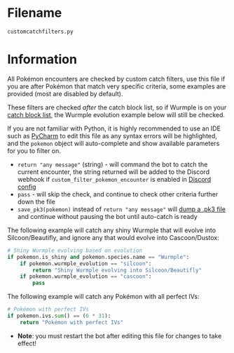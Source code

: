 # Filename
`customcatchfilters.py`

# Information
All Pokémon encounters are checked by custom catch filters, use this file if you are after Pokémon that match very specific criteria, some examples are provided (most are disabled by default).

These filters are checked *after* the catch block list, so if Wurmple is on your [catch block list](https://github.com/40Cakes/pokebot-gen3/wiki/%E2%9D%8C-Catch-Block-List), the Wurmple evolution example below will still be checked.

If you are not familiar with Python, it is highly recommended to use an IDE such as [PyCharm](https://www.jetbrains.com/pycharm/) to edit this file as any syntax errors will be highlighted, and the `pokemon` object will auto-complete and show available parameters for you to filter on.

- `return "any message"` (string) - will command the bot to catch the current encounter, the string returned will be added to the Discord webhook if `custom_filter_pokemon_encounter` is enabled in [Discord config](https://github.com/40Cakes/pokebot-gen3/wiki/%F0%9F%93%A2-Discord-Integration)
- `pass` - will skip the check, and continue to check other criteria further down the file
- `save_pk3(pokemon)` instead of `return "any message"` will [dump a .pk3 file](https://github.com/40Cakes/pokebot-gen3/wiki/%F0%9F%93%84-Logging-and-Console-Output) and continue without pausing the bot until auto-catch is ready

The following example will catch any shiny Wurmple that will evolve into Silcoon/Beautifly, and ignore any that would evolve into Cascoon/Dustox:

```py
# Shiny Wurmple evolving based on evolution
if pokemon.is_shiny and pokemon.species.name == "Wurmple":
    if pokemon.wurmple_evolution == "silcoon":
        return "Shiny Wurmple evolving into Silcoon/Beautifly"
    if pokemon.wurmple_evolution == "cascoon":
        pass
```

The following example will catch any Pokémon with all perfect IVs:
```py
# Pokémon with perfect IVs
if pokemon.ivs.sum() == (6 * 31):
    return "Pokémon with perfect IVs"
```

- **Note**: you must restart the bot after editing this file for changes to take effect!